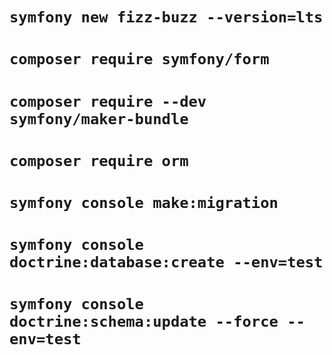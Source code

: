 # `symfony new fizz-buzz --version=lts`
# `composer require symfony/form`
# `composer require --dev symfony/maker-bundle`
# `composer require orm`
# `symfony console make:migration`

# `symfony console doctrine:database:create --env=test`

# `symfony console doctrine:schema:update --force --env=test`